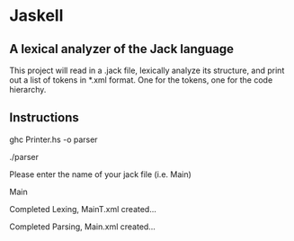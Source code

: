 
Jaskell
================================

A lexical analyzer of the Jack language
---------------------------------------
This project will read in a .jack file, lexically analyze its structure, and print
out a list of tokens in *.xml format. One for the tokens, one for the code hierarchy.

Instructions
---------------------------------------
ghc Printer.hs -o parser

./parser

Please enter the name of your jack file (i.e. Main)

Main

Completed Lexing, MainT.xml created...

Completed Parsing, Main.xml created…
